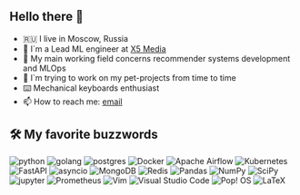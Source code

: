 ## Hello there 👋


- 🇷🇺 I live in Moscow, Russia
- 🏡 I`m a Lead ML engineer at [X5 Media](https://food.ru/)
- 🔭 My main working field concerns recommender systems development and MLOps
- 🚀 I`m trying to work on my pet-projects from time to time
- ⌨️ Mechanical keyboards enthusiast
- 📫 How to reach me: [email](mailto:VitaliyPetrov18@gmail.com)

## 🛠 My favorite buzzwords

![python](https://img.shields.io/badge/python%20-%2314354C.svg?&style=for-the-badge&logo=python&logoColor=white)
![golang](https://img.shields.io/badge/go-%2300ADD8.svg?&style=for-the-badge&logo=go&logoColor=white)
![postgres](https://img.shields.io/badge/postgres-%23316192.svg?&style=for-the-badge&logo=postgresql&logoColor=white)
![Docker](https://img.shields.io/badge/docker-%230db7ed.svg?style=for-the-badge&logo=docker&logoColor=white)
![Apache Airflow](https://img.shields.io/badge/Apache%20Airflow-017CEE?style=for-the-badge&logo=Apache%20Airflow&logoColor=white)
![Kubernetes](https://img.shields.io/badge/kubernetes-%23326ce5.svg?style=for-the-badge&logo=kubernetes&logoColor=white)
![FastAPI](https://img.shields.io/badge/FastAPI-005571?style=for-the-badge&logo=fastapi)
![asyncio](https://img.shields.io/badge/asyncio-%2300BAFF.svg?&style=for-the-badge&logo=python&logoColor=white)
![MongoDB](https://img.shields.io/badge/MongoDB-%234ea94b.svg?style=for-the-badge&logo=mongodb&logoColor=white)
![Redis](https://img.shields.io/badge/redis-%23DD0031.svg?style=for-the-badge&logo=redis&logoColor=white)
![Pandas](https://img.shields.io/badge/pandas-%23150458.svg?style=for-the-badge&logo=pandas&logoColor=white)
![NumPy](https://img.shields.io/badge/numpy-%23013243.svg?style=for-the-badge&logo=numpy&logoColor=white)
![SciPy](https://img.shields.io/badge/SciPy-%230C55A5.svg?style=for-the-badge&logo=scipy&logoColor=%white)
![jupyter](https://img.shields.io/badge/Jupyter%20-%23F37626.svg?&style=for-the-badge&logo=Jupyter&logoColor=white)
![Prometheus](https://img.shields.io/badge/Prometheus-E6522C?style=for-the-badge&logo=Prometheus&logoColor=white)
![Vim](https://img.shields.io/badge/VIM-%2311AB00.svg?style=for-the-badge&logo=vim&logoColor=white)
![Visual Studio Code](https://img.shields.io/badge/Visual%20Studio%20Code-0078d7.svg?style=for-the-badge&logo=visual-studio-code&logoColor=white)
![Pop! OS](https://img.shields.io/badge/Pop!_OS-48B9C7?style=for-the-badge&logo=Pop!_OS&logoColor=white)
![LaTeX](https://img.shields.io/badge/latex-%23008080.svg?style=for-the-badge&logo=latex&logoColor=white)
